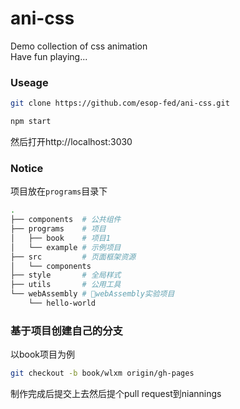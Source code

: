 # ani-css
Demo collection of css animation  
Have fun playing...

### Useage

```bash
git clone https://github.com/esop-fed/ani-css.git

npm start
```
然后打开http://localhost:3030

### Notice
项目放在```programs```目录下

```bash
.
├── components  # 公共组件
├── programs    # 项目
│   ├── book    # 项目1
│   └── example # 示例项目
├── src         # 页面框架资源
│   └── components
├── style       # 全局样式
├── utils       # 公用工具
└── webAssembly # 🧪webAssembly实验项目
    └── hello-world
```

### 基于项目创建自己的分支

以book项目为例

```bash
git checkout -b book/wlxm origin/gh-pages
```

制作完成后提交上去然后提个pull request到niannings
